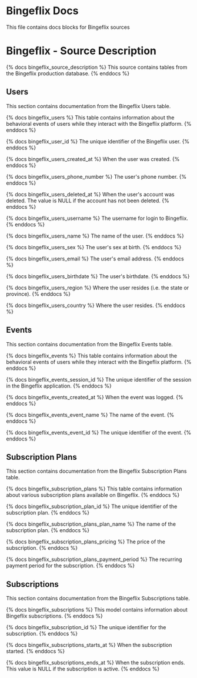# Bingeflix Docs
This file contains docs blocks for Bingeflix sources

# Bingeflix - Source Description
{% docs bingeflix_source_description %}
This source contains tables from the Bingeflix production database.
{% enddocs %}

## Users
This section contains documentation from the Bingeflix Users table.

{% docs bingeflix_users %}
This table contains information about the behavioral events of users while they interact with the Bingeflix platform.
{% enddocs %}

{% docs bingeflix_user_id %}
The unique identifier of the Bingeflix user.
{% enddocs %}

{% docs bingeflix_users_created_at %}
When the user was created.
{% enddocs %}

{% docs bingeflix_users_phone_number %}
The user's phone number.
{% enddocs %}

{% docs bingeflix_users_deleted_at %}
When the user's account was deleted. The value is NULL if the account has not been deleted.
{% enddocs %}

{% docs bingeflix_users_username %}
The username for login to Bingeflix.
{% enddocs %}

{% docs bingeflix_users_name %}
The name of the user.
{% enddocs %}

{% docs bingeflix_users_sex %}
The user's sex at birth.
{% enddocs %}

{% docs bingeflix_users_email %}
The user's email address.
{% enddocs %}

{% docs bingeflix_users_birthdate %}
The user's birthdate.
{% enddocs %}

{% docs bingeflix_users_region %}
Where the user resides (i.e. the state or province).
{% enddocs %}

{% docs bingeflix_users_country %}
Where the user resides.
{% enddocs %}


## Events
This section contains documentation from the Bingeflix Events table.

{% docs bingeflix_events %}
This table contains information about the behavioral events of users while they interact with the Bingeflix platform.
{% enddocs %}

{% docs bingeflix_events_session_id %}
The unique identifier of the session in the Bingeflix application.
{% enddocs %}

{% docs bingeflix_events_created_at %}
When the event was logged.
{% enddocs %}

{% docs bingeflix_events_event_name %}
The name of the event.
{% enddocs %}

{% docs bingeflix_events_event_id %}
The unique identifier of the event.
{% enddocs %}

## Subscription Plans
This section contains documentation from the Bingeflix Subscription Plans table.

{% docs bingeflix_subscription_plans %}
This table contains information about various subscription plans available on Bingeflix.
{% enddocs %}

{% docs bingeflix_subscription_plan_id %}
The unique identifier of the subscription plan.
{% enddocs %}

{% docs bingeflix_subscription_plans_plan_name %}
The name of the subscription plan.
{% enddocs %}

{% docs bingeflix_subscription_plans_pricing %}
The price of the subscription.
{% enddocs %}

{% docs bingeflix_subscription_plans_payment_period %}
The recurring payment period for the subscription.
{% enddocs %}


## Subscriptions
This section contains documentation from the Bingeflix Subscriptions table.

{% docs bingeflix_subscriptions %}
This model contains information about Bingeflix subscriptions.
{% enddocs %}

{% docs bingeflix_subscription_id %}
The unique identifier for the subscription.
{% enddocs %}

{% docs bingeflix_subscriptions_starts_at %}
When the subscription started.
{% enddocs %}

{% docs bingeflix_subscriptions_ends_at %}
When the subscription ends. This value is NULL if the subscription is active.
{% enddocs %}
